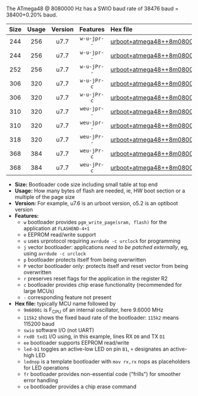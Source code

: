 The ATmega48 @ 8080000 Hz has a SWIO baud rate of 38476 baud = 38400+0.20% baud.

|Size|Usage|Version|Features|Hex file|
|:-:|:-:|:-:|:-:|:--|
|244|256|u7.7|`w-u-jpr--`|[urboot+atmega48++8m0800i+++38k4_swio_rxd0_txd1_led+b5.hex](https://raw.githubusercontent.com/stefanrueger/urboot.hex/main/mcus/atmega48/internal_oscillator/fint++8m0800_Hz/br+++38k4_bps/urboot+atmega48++8m0800i+++38k4_swio_rxd0_txd1_led+b5.hex)|
|244|256|u7.7|`w-u-jpr--`|[urboot+atmega48++8m0800i+++38k4_swio_rxd0_txd1_lednop.hex](https://raw.githubusercontent.com/stefanrueger/urboot.hex/main/mcus/atmega48/internal_oscillator/fint++8m0800_Hz/br+++38k4_bps/urboot+atmega48++8m0800i+++38k4_swio_rxd0_txd1_lednop.hex)|
|252|256|u7.7|`w-u-jPr--`|[urboot+atmega48++8m0800i+++38k4_swio_rxd0_txd1.hex](https://raw.githubusercontent.com/stefanrueger/urboot.hex/main/mcus/atmega48/internal_oscillator/fint++8m0800_Hz/br+++38k4_bps/urboot+atmega48++8m0800i+++38k4_swio_rxd0_txd1.hex)|
|306|320|u7.7|`w-u-jPr-c`|[urboot+atmega48++8m0800i+++38k4_swio_rxd0_txd1_led+b5_fr_ce.hex](https://raw.githubusercontent.com/stefanrueger/urboot.hex/main/mcus/atmega48/internal_oscillator/fint++8m0800_Hz/br+++38k4_bps/urboot+atmega48++8m0800i+++38k4_swio_rxd0_txd1_led+b5_fr_ce.hex)|
|306|320|u7.7|`w-u-jPr-c`|[urboot+atmega48++8m0800i+++38k4_swio_rxd0_txd1_lednop_fr_ce.hex](https://raw.githubusercontent.com/stefanrueger/urboot.hex/main/mcus/atmega48/internal_oscillator/fint++8m0800_Hz/br+++38k4_bps/urboot+atmega48++8m0800i+++38k4_swio_rxd0_txd1_lednop_fr_ce.hex)|
|310|320|u7.7|`weu-jpr--`|[urboot+atmega48++8m0800i+++38k4_swio_rxd0_txd1_ee_led+b5.hex](https://raw.githubusercontent.com/stefanrueger/urboot.hex/main/mcus/atmega48/internal_oscillator/fint++8m0800_Hz/br+++38k4_bps/urboot+atmega48++8m0800i+++38k4_swio_rxd0_txd1_ee_led+b5.hex)|
|310|320|u7.7|`weu-jpr--`|[urboot+atmega48++8m0800i+++38k4_swio_rxd0_txd1_ee_lednop.hex](https://raw.githubusercontent.com/stefanrueger/urboot.hex/main/mcus/atmega48/internal_oscillator/fint++8m0800_Hz/br+++38k4_bps/urboot+atmega48++8m0800i+++38k4_swio_rxd0_txd1_ee_lednop.hex)|
|318|320|u7.7|`weu-jPr--`|[urboot+atmega48++8m0800i+++38k4_swio_rxd0_txd1_ee.hex](https://raw.githubusercontent.com/stefanrueger/urboot.hex/main/mcus/atmega48/internal_oscillator/fint++8m0800_Hz/br+++38k4_bps/urboot+atmega48++8m0800i+++38k4_swio_rxd0_txd1_ee.hex)|
|368|384|u7.7|`weu-jPr-c`|[urboot+atmega48++8m0800i+++38k4_swio_rxd0_txd1_ee_led+b5_fr_ce.hex](https://raw.githubusercontent.com/stefanrueger/urboot.hex/main/mcus/atmega48/internal_oscillator/fint++8m0800_Hz/br+++38k4_bps/urboot+atmega48++8m0800i+++38k4_swio_rxd0_txd1_ee_led+b5_fr_ce.hex)|
|368|384|u7.7|`weu-jPr-c`|[urboot+atmega48++8m0800i+++38k4_swio_rxd0_txd1_ee_lednop_fr_ce.hex](https://raw.githubusercontent.com/stefanrueger/urboot.hex/main/mcus/atmega48/internal_oscillator/fint++8m0800_Hz/br+++38k4_bps/urboot+atmega48++8m0800i+++38k4_swio_rxd0_txd1_ee_lednop_fr_ce.hex)|

- **Size:** Bootloader code size including small table at top end
- **Usage:** How many bytes of flash are needed, ie, HW boot section or a multiple of the page size
- **Version:** For example, u7.6 is an urboot version, o5.2 is an optiboot version
- **Features:**
  + `w` bootloader provides `pgm_write_page(sram, flash)` for the application at `FLASHEND-4+1`
  + `e` EEPROM read/write support
  + `u` uses urprotocol requiring `avrdude -c urclock` for programming
  + `j` vector bootloader: applications *need to be patched externally*, eg, using `avrdude -c urclock`
  + `p` bootloader protects itself from being overwritten
  + `P` vector bootloader only: protects itself and reset vector from being overwritten
  + `r` preserves reset flags for the application in the register R2
  + `c` bootloader provides chip erase functionality (recommended for large MCUs)
  + `-` corresponding feature not present
- **Hex file:** typically MCU name followed by
  + `9m6000i` is F<sub>CPU</sub> of an internal oscillator, here 9.6000 MHz
  + `115k2` shows the fixed baud rate of the bootloader: `115k2` means 115200 baud
  + `swio` software I/O (not UART)
  + `rxd0 txd1` I/O using, in this example, lines RX `D0` and TX `D1`
  + `ee` bootloader supports EEPROM read/write
  + `led-b1` toggles an active-low LED on pin `B1`, `+` designates an active-high LED
  + `lednop` is a template bootloader with `mov rx,rx` nops as placeholders for LED operations
  + `fr` bootloader provides non-essential code ("frills") for smoother error handling
  + `ce` bootloader provides a chip erase command
